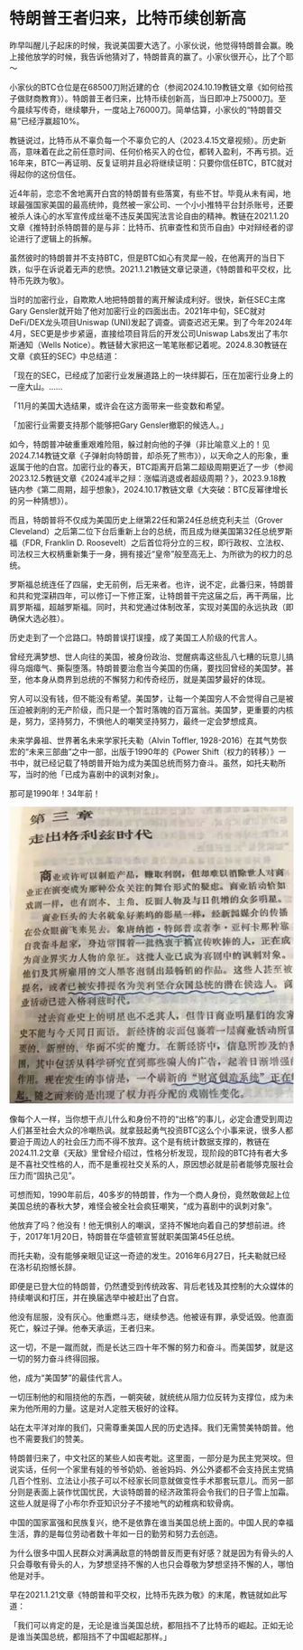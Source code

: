 # 特朗普王者归来，比特币续创新高

昨早叫醒儿子起床的时候，我说美国要大选了。小家伙说，他觉得特朗普会赢。晚上接他放学的时候，我告诉他猜对了，特朗普真的赢了。小家伙很开心，比了个耶～

小家伙的BTC仓位是在68500刀附近建的仓（参阅2024.10.19教链文章《如何给孩子做财商教育》）。特朗普王者归来，比特币续创新高，当日即冲上75000刀。至今晨续写传奇，继续攀升，一度站上76000刀。简单估算，小家伙的“特朗普交易”已经浮赢超10%。

教链说过，比特币从不辜负每一个不辜负它的人（2023.4.15文章视频）。历史新高，意味着在此之前任意时间、任何价格买入的仓位，都转入盈利，不再亏损。近16年来，BTC一再证明、反复证明并且必将继续证明：只要你信任BTC，BTC就对得起你的这份信任。

近4年前，恋恋不舍地离开白宫的特朗普有些落寞，有些不甘。毕竟从未有闻，地球最强国家美国的最高统帅，竟然被一家公司、一个小小推特平台封杀账号，还要被杀人诛心的水军宣传成丝毫不违反美国宪法言论自由的精神。教链在2021.1.20文章《推特封杀特朗普的是与非：比特币、抗审查性和货币自由》中对辩经者的谬论进行了逻辑上的拆解。

虽然彼时的特朗普并不支持BTC，但是BTC如心有灵犀一般，在他离开的当日下跌，似乎在诉说着无声的悲愤。2021.1.21教链文章记录道，《特朗普和平交权，比特币先跌为敬》。

当时的加密行业，自欺欺人地把特朗普的离开解读成利好。很快，新任SEC主席Gary Gensler就开始了他对加密行业的四面出击。2021年中旬，SEC就对DeFi/DEX龙头项目Uniswap (UNI)发起了调查。调查迟迟无果。到了今年2024年4月，SEC更是步步紧逼，直接给项目背后的开发公司Uniswap Labs发出了韦尔斯通知（Wells Notice）。教链替大家把这一笔笔账都记着呢。2024.8.30教链在文章《疯狂的SEC》中总结道：

「现在的SEC，已经成了加密行业发展道路上的一块绊脚石，压在加密行业身上的一座大山。……

「11月的美国大选结果，或许会在这方面带来一些变数和希望。

「加密行业需要支持那个能够把Gary Gensler撤职的候选人。」

如今，特朗普冲破重重艰难险阻，躲过射向他的子弹（非比喻意义上的！见2024.7.14教链文章《子弹射向特朗普，却杀死了熊市》），以天命之人的形象，重返属于他的白宫。加密行业的春天，BTC距离开启第二超级周期更近了一步（参阅2023.12.5教链文章《2024减半之辩：涨幅消退或者超级周期？》，2023.9.18教链内参《第二周期，超乎想象》，2024.10.17教链文章《大突破：BTC反幂律增长的另一种猜想》）。

而且，特朗普将不仅成为美国历史上继第22任和第24任总统克利夫兰（Grover Cleveland）之后第二位下台后重新上台的总统，而且成为继美国第32任总统罗斯福（FDR, Franklin D. Roosevelt）之后首位将分立的三权，即行政权、立法权、司法权三大权柄重新集于一身，拥有接近“皇帝”般至高无上、为所欲为的权力的总统。

罗斯福总统连任了四届，史无前例，后无来者。也许，说不定，此番归来，特朗普和共和党深耕四年，可以修订一下修正案，让特朗普干完这届之后，再干两届，比肩罗斯福，超越罗斯福。同时，共和党通过体制改革，实现对美国的永远执政（即确保大选必胜）。

历史走到了一个岔路口。特朗普误打误撞，成了美国工人阶级的代言人。

曾经充满梦想、世人向往的美国，被身份政治、觉醒病毒这些乱八七糟的玩意儿搞得乌烟瘴气、撕裂堕落。特朗普要治愈当今美国的伤痛，要找回曾经的美国梦。甚至，他本身从商界到总统的不懈努力和传奇经历，就是美国梦最好的体现。

穷人可以没有钱，但不能没有希望。美国梦，让每一个美国穷人不会觉得自己是被压迫被剥削的无产阶级，而只是一个暂时落魄的百万富翁。美国梦，更重要的内核是，努力，坚持努力，不惧他人的嘲笑坚持努力，最终一定会梦想成真。

未来学鼻祖、世界著名未来学家托夫勒（Alvin Toffler, 1928-2016）在其气势恢宏的“未来三部曲”之中一部，出版于1990年的《Power Shift（权力的转移）》一书中，就已经记载了特朗普开始为成为美国总统而努力奋斗。虽然，如托夫勒所写，当时的他「已成为喜剧中的讽刺对象」。

那可是1990年！34年前！

![](2024-11-07-A01.jpeg)

像每个人一样，当你想干点儿什么和身份不符的“出格”的事儿，必定会遭受到周边人们甚至社会大众的冷嘲热讽。就拿鼓起勇气投资BTC这么个小事来说，很多人都要迫于周边人的社会压力而不得不放弃。这个是有统计数据支撑的，教链在2024.11.2文章《天敌》里曾经介绍过，性格分析发现，现阶段的BTC持有者大多是不喜社交性格的人，而不是重视社交关系的人，原因想必就是前者能够克服社会压力而“固执己见”。

可想而知，1990年前后，40多岁的特朗普，作为一个商人身份，竟然敢做起上位美国总统的春秋大梦，难怪会被全社会疯狂嘲笑，“成为喜剧中的讽刺对象”。

他放弃了吗？他没有！他无惧别人的嘲讽，坚持不懈地向着自己的梦想前进。终于，2017年1月20日，特朗普在华盛顿宣誓就职美国第45任总统。

而托夫勒，没有能够亲眼见证这一奇迹的发生。2016年6月27日，托夫勒就已经在洛杉矶抱憾长辞。

即便是已登大位的特朗普，仍然遭受到传统政客、背后老钱及其控制的大众媒体的持续嘲讽和打压，并在换届选举中被赶出了白宫。

他没有屈服，没有灰心。他重燃斗志，继续参选。他被诬有罪，承受诋毁。他直面死亡，躲过子弹。他奉天承运，王者归来。

这一切，不是一蹴而就，而是长达三四十年不懈的努力和奋斗。而美国梦，就是这一切的努力奋斗终得回报。

他，成为“美国梦”的最佳代言人。

一切压制他的和阻挠他的东西，一朝突破，就统统从阻力位反转为支撑位，成为未来为他所用的力量。这是对人定胜天极好的诠释。

站在太平洋对岸的我们，只需尊重美国人民的历史选择。我们无需赞美特朗普。他也不需要我们的赞美。

特朗普归来了，中文社区的某些人如丧考妣。这里面，一部分是为民主党哭坟。但说实话，任何一个家里有娃的爷爷奶奶、爸爸妈妈、外公外婆都不会支持民主党搞几百个性别、立法让小孩子可以不经家长同意就做变性手术那套玩意儿。而另一部分则是表面上装作忧国忧民，大谈特朗普的经济政策将会令我们的日子雪上加霜。这些人就是得了小布尔乔亚知识分子不接地气的幼稚病和软骨病。

中国的国家富强和民族复兴，绝不是依靠在谁当美国总统上面的。中国人民的幸福生活，靠的是每位劳动者数十年如一日的勤劳和努力去创造。

为什么很多中国人民群众对满满敌意的特朗普反而更有好感？就是因为有骨头的人只会尊敬有骨头的人，为梦想坚持不懈的人也只会尊敬为梦想坚持不懈的人，哪怕他是对手。

早在2021.1.21文章《特朗普和平交权，比特币先跌为敬》的末尾，教链就如此写道：

「我们可以肯定的是，无论是谁当美国总统，都阻挡不了比特币的崛起。正如无论是谁当美国总统，都阻挡不了中国崛起那样。」
